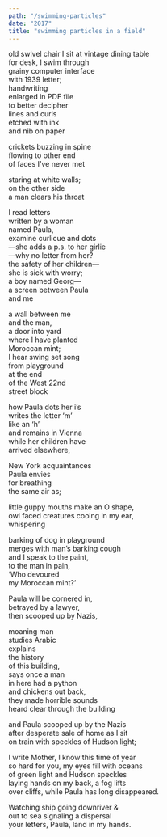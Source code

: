 ```yaml
---
path: "/swimming-particles"
date: "2017"
title: "swimming particles in a field"
---
```


old swivel chair I sit  <!-- end -->
at vintage dining table  
for desk, I swim through   
grainy computer interface   
with 1939 letter;   
handwriting   
enlarged in PDF file   
to better decipher  
lines and curls   
etched with ink  
and nib on paper

crickets buzzing in spine   
flowing to other end   
of faces I’ve never met

staring at white walls;   
on the other side   
a man clears his throat

I read letters   
written by a woman  
named Paula,   
examine curlicue and dots  
—she adds a p.s. to her girlie  
—why no letter from her?  
the safety of her children—  
she is sick with worry;  
a boy named Georg—  
a screen between Paula  
and me 

a wall between me   
and the man,  
a door into yard  
where I have planted  
Moroccan mint;  
I hear swing set song  
from playground  
at the end   
of the West 22nd  
street block 

how Paula dots her i’s    
writes the letter ‘m’   
like an ‘h’   
and remains in Vienna   
while her children have   
arrived elsewhere, 

New York acquaintances  
Paula envies   
for breathing   
the same air as; 

little guppy mouths make an O shape,   
owl faced creatures cooing in my ear,   
whispering 

barking of dog in playground  
merges with man’s barking cough   
and I speak to the paint,   
to the man in pain,   
‘Who devoured   
my Moroccan mint?’

Paula will be cornered in,   
betrayed by a lawyer,   
then scooped up by Nazis, 

moaning man   
studies Arabic   
explains   
the history   
of this building,  
says once a man   
in here had a python  
and chickens out back,  
they made horrible sounds  
heard clear through the building

and Paula scooped up by the Nazis  
after desperate sale of home as I sit  
on train with speckles of Hudson light;

I write Mother, I know this time of year   
so hard for you, my eyes fill with oceans  
of green light and Hudson speckles  
laying hands on my back, a fog lifts  
over cliffs, while Paula has long disappeared.

Watching ship going downriver &amp;<br> 
out to sea signaling a dispersal  
your letters, Paula, land in my hands.
